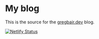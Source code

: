 # My blog

This is the source for the [gregbair.dev](https://gregbair.dev) blog.

[![Netlify Status](https://api.netlify.com/api/v1/badges/f9b09a1d-aefa-4c1b-a0fa-ec6054551e10/deploy-status)](https://app.netlify.com/sites/confident-kowalevski-3484f6/deploys)